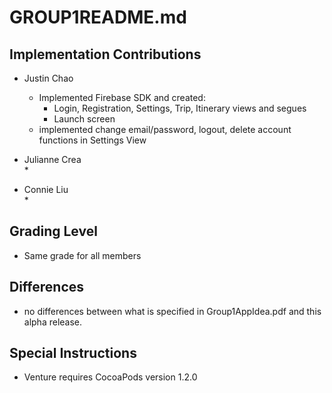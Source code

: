 # GROUP1README.md  
 
## Implementation Contributions  
  - Justin Chao   
    * Implemented Firebase SDK and created:
        * Login, Registration, Settings, Trip, Itinerary views and segues   
        * Launch screen
    * implemented change email/password, logout, delete account functions in
      Settings View


  - Julianne Crea   
    *   
- Connie Liu   
    *   




## Grading Level   
  - Same grade for all members  

## Differences  
  - no differences between what is specified in Group1AppIdea.pdf and this alpha release.  

## Special Instructions   
  - Venture requires CocoaPods version 1.2.0  

